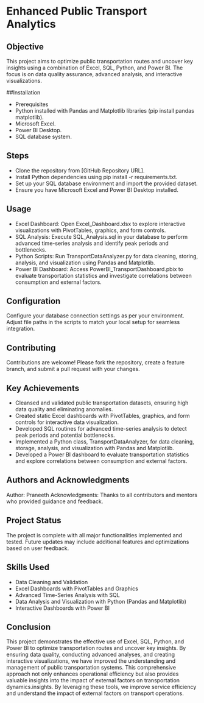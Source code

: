 # Enhanced Public Transport Analytics

## Objective
This project aims to optimize public transportation routes and uncover key insights using a combination of Excel, SQL, Python, and Power BI. The focus is on data quality assurance, advanced analysis, and interactive visualizations.

##Installation
* Prerequisites
* Python installed with Pandas and Matplotlib libraries (pip install pandas matplotlib).
* Microsoft Excel.
* Power BI Desktop.
* SQL database system.

## Steps
* Clone the repository from [GitHub Repository URL].
* Install Python dependencies using pip install -r requirements.txt.
* Set up your SQL database environment and import the provided dataset.
* Ensure you have Microsoft Excel and Power BI Desktop installed.
## Usage
* Excel Dashboard: Open Excel_Dashboard.xlsx to explore interactive visualizations with PivotTables, graphics, and form controls.
* SQL Analysis: Execute SQL_Analysis.sql in your database to perform advanced time-series analysis and identify peak periods and bottlenecks.
* Python Scripts: Run TransportDataAnalyzer.py for data cleaning, storing, analysis, and visualization using Pandas and Matplotlib.
* Power BI Dashboard: Access PowerBI_TransportDashboard.pbix to evaluate transportation statistics and investigate correlations between consumption and external factors.

## Configuration
Configure your database connection settings as per your environment. Adjust file paths in the scripts to match your local setup for seamless integration.

## Contributing
Contributions are welcome! Please fork the repository, create a feature branch, and submit a pull request with your changes.

## Key Achievements
* Cleansed and validated public transportation datasets, ensuring high data quality and eliminating anomalies.
* Created static Excel dashboards with PivotTables, graphics, and form controls for interactive data visualization.
* Developed SQL routines for advanced time-series analysis to detect peak periods and potential bottlenecks.
* Implemented a Python class, TransportDataAnalyzer, for data cleaning, storage, analysis, and visualization with Pandas and Matplotlib.
* Developed a Power BI dashboard to evaluate transportation statistics and explore correlations between consumption and external factors.

## Authors and Acknowledgments
Author: Praneeth
Acknowledgments: Thanks to all contributors and mentors who provided guidance and feedback.
## Project Status
The project is complete with all major functionalities implemented and tested. Future updates may include additional features and optimizations based on user feedback.

## Skills Used
* Data Cleaning and Validation
* Excel Dashboards with PivotTables and Graphics
* Advanced Time-Series Analysis with SQL
* Data Analysis and Visualization with Python (Pandas and Matplotlib)
* Interactive Dashboards with Power BI

## Conclusion
This project demonstrates the effective use of Excel, SQL, Python, and Power BI to optimize transportation routes and uncover key insights. By ensuring data quality, conducting advanced analyses, and creating interactive visualizations, we have improved the understanding and management of public transportation systems. This comprehensive approach not only enhances operational efficiency but also provides valuable insights into the impact of external factors on transportation dynamics.insights. By leveraging these tools, we improve service efficiency and understand the impact of external factors on transport operations.
